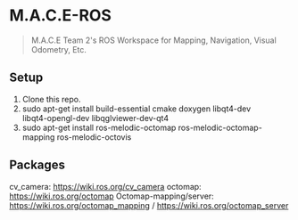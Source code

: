 # M.A.C.E-ROS
> M.A.C.E Team 2's ROS Workspace for Mapping, Navigation, Visual Odometry, Etc.

## Setup
 1. Clone this repo.
 2. sudo apt-get install build-essential cmake doxygen libqt4-dev \
	libqt4-opengl-dev libqglviewer-dev-qt4
 3. sudo apt-get install ros-melodic-octomap ros-melodic-octomap-mapping ros-melodic-octovis

## Packages
cv_camera: https://wiki.ros.org/cv_camera
octomap: https://wiki.ros.org/octomap
Octomap-mapping/server: https://wiki.ros.org/octomap_mapping / https://wiki.ros.org/octomap_server
